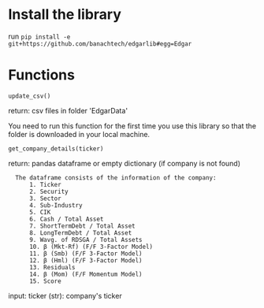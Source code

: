 # Install the library
run `pip install -e git+https://github.com/banachtech/edgarlib#egg=Edgar`

# Functions
`update_csv()`

  return: csv files in folder 'EdgarData'
  
  You need to run this function for the first time you use this library so that the folder is downloaded in your local machine.

`get_company_details(ticker)`

  return: pandas dataframe or empty dictionary (if company is not found)
  
      The dataframe consists of the information of the company:
          1. Ticker
          2. Security
          3. Sector
          4. Sub-Industry     
          5. CIK   
          6. Cash / Total Asset
          7. ShortTermDebt / Total Asset
          8. LongTermDebt / Total Asset
          9. Wavg. of RDSGA / Total Assets
          10. β (Mkt-Rf) (F/F 3-Factor Model)
          11. β (Smb) (F/F 3-Factor Model)
          12. β (Hml) (F/F 3-Factor Model)
          13. Residuals
          14. β (Mom) (F/F Momentum Model)
          15. Score
  
  input:
      ticker (str): company's ticker
